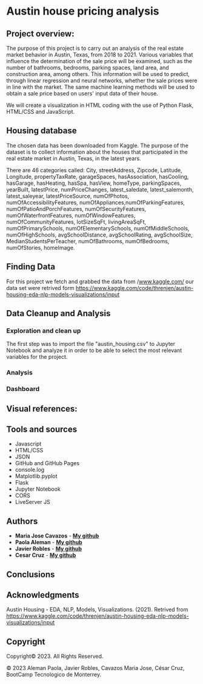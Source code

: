 # Austin house pricing analysis

## Project overview:
The purpose of this project is to carry out an analysis of the real estate market behavior in Austin, Texas, from 2018 to 2021. Various variables that influence the determination of the sale price will be examined, such as the number of bathrooms, bedrooms, parking spaces, land area, and construction area, among others. This information will be used to predict, through linear regression and neural networks, whether the sale prices were in line with the market. The same machine learning methods will be used to obtain a sale price based on users' input data of their house.

We will create a visualization in HTML coding with the use of Python Flask, HTML/CSS and JavaScript.


## Housing database
The chosen data has been downloaded from Kaggle. The purpose of the dataset is to collect information about the houses that participated in the real estate market in Austin, Texas, in the latest years.

There are 46 categories called: City, streetAddress, Zipcode, Latitude, Longitude, propertyTaxRate, garageSpaces, hasAssociation, hasCooling, hasGarage, hasHeating, hasSpa, hasView, homeType, parkingSpaces, yearBuilt, latestPrice, numPriceChanges, latest_saledate, latest_salemonth, latest_saleyear, latestPriceSource, numOfPhotos, numOfAccessibilityFeatures, numOfAppliances,numOfParkingFeatures, numOfPatioAndPorchFeatures, numOfSecurityFeatures, numOfWaterfrontFeatures, numOfWindowFeatures, numOfCommunityFeatures, lotSizeSqFt, livingAreaSqFt, numOfPrimarySchools, numOfElementarySchools, numOfMiddleSchools, numOfHighSchools, avgSchoolDistance, avgSchoolRating, avgSchoolSize, MedianStudentsPerTeacher, numOfBathrooms, numOfBedrooms, numOfStories, homeImage.

## Finding Data
For this project we fetch and grabbed the data from /www.kaggle.com/ our data set were retrived form
https://www.kaggle.com/code/threnjen/austin-housing-eda-nlp-models-visualizations/input


## Data Cleanup and Analysis

### Exploration and clean up
The first step was to import the file "austin_housing.csv" to Jupyter Notebook and analyze it in order to be able to select the most relevant variables for the project.

### Analysis

### Dashboard



## Visual references:



## Tools and sources

* Javascript
* HTML/CSS
* JSON
* GitHub and GitHub Pages
* console.log
* Matplotlib.pyplot
* Flask
* Jupyter Notebook
* CORS
* LiveServer JS


## Authors

* **Maria Jose Cavazos** - **[My github](https://github.com/minmincg "GitHub for Maria Jose Cavazos")**
* **Paola Aleman** - **[My github](https://github.com/paoaleman19 "GitHub for Pao Aleman")**
* **Javier Robles** - **[My github](https://github.com/javrobs "GitHub for Javier Robles")**
* **Cesar Cruz** - **[My github](https://github.com/CsarCruz "GitHub for Cesar Cruz")**


## Conclusions



## Acknowledgments

Austin Housing - EDA, NLP, Models, Visualizations. (2021). Retrived from https://www.kaggle.com/code/threnjen/austin-housing-eda-nlp-models-visualizations/input
##

## Copyright

Copyright:copyright: 2023. All Rights Reserved.

© 2023  Aleman Paola, Javier Robles, Cavazos Maria Jose, César Cruz, BootCamp Tecnologico de Monterrey.
